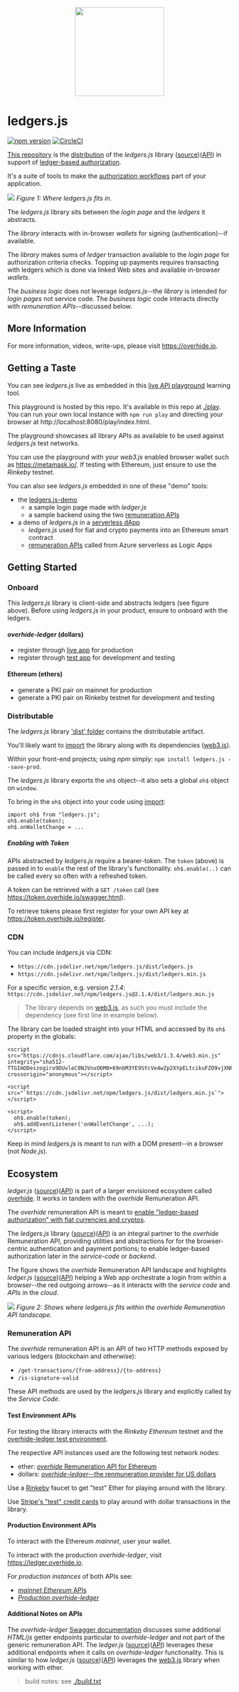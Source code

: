 <p align="center"><a href="https://github.com/overhide"><img src="./.github/logo.png" width="200px"/></a></p>

# ledgers.js

[![npm version](https://badge.fury.io/js/ledgers.js.svg)](https://badge.fury.io/js/ledgers.js)
[![CircleCI](https://circleci.com/gh/overhide/ledgers.js.svg?style=svg)](https://circleci.com/gh/overhide/ledgers.js)

[This repository](https://github.com/overhide/ledgers.js) is the [distribution](https://www.npmjs.com/package/ledgers.js) of the *ledgers.js* library ([source](https://github.com/overhide/ledgers.js/blob/master/src/ledgers.js))([API](https://overhide.github.io/ledgers.js/docs/ledgers.js-rendered-docs/index.html)) in support of [ledger-based authorization](https://overhide.io/2019/03/20/why.html).

It's a suite of tools to make the [authorization workflows](https://overhide.io/2019/03/20/why.html) part of your application.

![](.github/ledgers.png)
*Figure 1: Where ledgers.js fits in.*

The *ledgers.js* library sits between the *login page* and the *ledgers* it abstracts.

The *library* interacts with in-browser *wallets* for signing (authentication)--if available.

The *library* makes sums  of *ledger* transaction available to the *login page* for authorization criteria checks.  Topping up payments requires transacting with ledgers which is done via linked Web sites and available in-browser *wallets*.

The *business logic* does not leverage *ledgers.js*--the *library* is intended for *login pages* not service code.  The *business logic* code interacts directly with *remuneration APIs*--discussed below.

## More Information

For more information, videos, write-ups, please visit https://overhide.io.

## Getting a Taste

You can see *ledgers.js* live as embedded in this [live API playground](https://overhide.github.io/ledgers.js/play/) learning tool.

This playground is hosted by this repo.  It's available in this repo at [./play](./play).  You can run your own local instance with `npm run play` and directing your browser at http://localhost:8080/play/index.html.

The playground showcases all library APIs as available to be used against *ledgers.js* test networks.

You can use the playground with your *web3.js* enabled browser wallet such as https://metamask.io/.  If testing with Ethereum, just ensure to use the *Rinkeby* testnet.



You can also see *ledgers.js* embedded in one of these "demo" tools:

* the [ledgers.js-demo](https://github.com/overhide/ledgers.js-demo)
    * a sample login page made with *ledger.js*
    * a sample backend using the two [remuneration APIs](https://github.com/overhide/ledgers.js#remuneration-api)
* a demo of *ledgers.js* in a [serverless dApp](https://github.com/overhide/ledgers.js-demo-serverless-dapp)
    * *ledgers.js* used for fiat and crypto payments into an Ethereum smart contract
    * [remuneration APIs](https://github.com/overhide/ledgers.js#remuneration-api) called from Azure serverless as Logic Apps

## Getting Started

### Onboard

This *ledgers.js* library is client-side and abstracts ledgers (see figure above).  Before using *ledgers.js* in your product, ensure to onboard with the ledgers.

#### *overhide-ledger* (dollars)

* register through [live app](https://ledger.overhide.io/onboard) for production
* register through [test app](https://test.ledger.overhide.io/onboard) for development and testing

#### Ethereum (ethers)

* generate a PKI pair on mainnet for production
* generate a PKI pair on Rinkeby testnet for development and testing

### Distributable

The *ledgers.js* library ['dist' folder](https://github.com/overhide/ledgers.js/blob/master/dist) contains the distributable artifact.

You'll likely want to [import](https://developer.mozilla.org/en-US/docs/Web/JavaScript/Reference/Statements/import) the library along with its dependencies ([web3.js](https://github.com/ethereum/web3.js/)).

Within your front-end projects; using *npm* simply:  `npm install ledgers.js --save-prod`.

The *ledgers.js* library exports the `oh$` object--it also sets a global `oh$` object on `window`.

To bring in the `oh$` object into your code using [import](https://developer.mozilla.org/en-US/docs/Web/JavaScript/Reference/Statements/import):

```
import oh$ from "ledgers.js";
oh$.enable(token);
oh$.onWalletChange = ...
```

##### Enabling with Token

APIs abstracted by *ledgers.js* require a bearer-token.  The `token` (above) is passed in to `enable` the rest of the library's functionality.  `oh$.enable(..)` can be called every so often with a refreshed token.

A token can be retrieved with a `GET /token` call (see https://token.overhide.io/swagger.html).

To retrieve tokens please first register for your own API key at https://token.overhide.io/register.

### CDN

You can include *ledgers.js* via CDN:

* `https://cdn.jsdelivr.net/npm/ledgers.js/dist/ledgers.js`
* `https://cdn.jsdelivr.net/npm/ledgers.js/dist/ledgers.min.js`

For a specific version, e.g. version *2.1.4*: `https://cdn.jsdelivr.net/npm/ledgers.js@2.1.4/dist/ledgers.min.js`

> The library depends on [web3.js](https://github.com/ethereum/web3.js/), as such you must include the dependency (see first line in example below).

The library can be loaded straight into your HTML and accessed by its `oh$` property in the globals:

```
<script src="https://cdnjs.cloudflare.com/ajax/libs/web3/1.3.4/web3.min.js" integrity="sha512-TTGImODeszogiro9DUvleC9NJVnxO6M0+69nbM3YE9SYcVe4wZp2XYpELtcikuFZO9vjXNPyeoHAhS5DHzX1ZQ==" crossorigin="anonymous"></script>

<script src="`https://cdn.jsdelivr.net/npm/ledgers.js/dist/ledgers.min.js`"></script>

<script>
  oh$.enable(token); 
  oh$.addEventListener('onWalletChange', ...);
</script>
```

Keep in mind *ledgers.js* is meant to run with a DOM present--in a browser (not *Node.js*).

## Ecosystem

*ledger.js* ([source](https://github.com/overhide/ledgers.js/blob/master/src/ledgers.js))([API](https://overhide.github.io/ledgers.js/docs/ledgers.js-rendered-docs/index.html)) is part of a larger envisioned ecosystem called [overhide](https://overhide.io).  It works in tandem with the *overhide* Remuneration API.

The *overhide* remuneration API is meant to [enable "ledger-based authorization" with fiat currencies and cryptos](https://overhide.io/2019/03/20/why.html).

The *ledgers.js* library ([source](https://github.com/overhide/ledgers.js/blob/master/src/ledgers.js))([API](https://overhide.github.io/ledgers.js/docs/ledgers.js-rendered-docs/index.html)) is an integral partner to the *overhide* Remuneration API, providing utilities and abstractions for for the browser-centric authentication and payment portions; to enable ledger-based authorization later in the *service-code* or *backend*.

The figure shows the *overhide* Remuneration API landscape and highlights *ledger.js* ([source](https://github.com/overhide/ledgers.js/blob/master/src/ledgers.js))([API](https://overhide.github.io/ledgers.js/docs/ledgers.js-rendered-docs/index.html)) helping a Web app orchestrate a login from within a browser--the red outgoing arrows--as it interacts with the *service code* and *APIs* in the *cloud*.

![](.github/overview-demo.png)
*Figure 2: Shows where ledgers.js fits within the overhide Remuneration API landscape.*

### Remuneration API

The *overhide* remuneration API is an API of two HTTP methods exposed by various ledgers (blockchain and otherwise):

* `/get-transactions/{from-address}/{to-address}`
* `/is-signature-valid`

These API methods are used by the *ledgers.js* library and explicitly called by the *Service Code*.

#### Test Environment APIs

For testing the library interacts with the *Rinkeby* *Ethereum* testnet and the [overhide-ledger test environment](https://test.ledger.overhide.io).   

The respective API instances used are the following test network nodes:

* ether:  [*overhide* Remuneration API for Ethereum](https://rinkeby.ethereum.overhide.io/swagger.html) 
* dollars:  [*overhide-ledger*--the renmuneration provider for US dollars](https://test.ledger.overhide.io/swagger.html)

Use a [Rinkeby](https://faucet.rinkeby.io/) faucet to get "test" Ether for playing around with the library.

Use [Stripe's "test" credit cards](https://stripe.com/docs/testing#cards) to play around with dollar transactions in the library.

#### Production Environment APIs

To interact with the Ethereum *mainnet*, user your wallet.

To interact with the production *overhide-ledger*, visit https://ledger.overhide.io.

For *production instances* of both APIs see:

* [*mainnet* *Ethereum* APIs](https://ethereum.overhide.io/swagger.html)
* [*Production* *overhide-ledger*](https://ledger.overhide.io/swagger.html)

#### Additional Notes on APIs

The *overhide-ledger* [Swagger documentation](https://test.ledger.overhide.io/swagger.html) discusses some additional *HTML*/*js* getter endpoints particular to *overhide-ledger* and not part of the generic remuneration API.  The *ledger.js* ([source](https://github.com/overhide/ledgers.js/blob/master/src/ledgers.js))([API](https://overhide.github.io/ledgers.js/docs/ledgers.js-rendered-docs/index.html))  leverages these additional endpoints when it calls on *overhide-ledger* functionality.  This is similar to how *ledger.js* ([source](https://github.com/overhide/ledgers.js/blob/master/src/ledgers.js))([API](https://overhide.github.io/ledgers.js/docs/ledgers.js-rendered-docs/index.html)) leverages the [web3.js](https://github.com/ethereum/web3.js/) library when working with ether.



> build notes: see [./build.txt](./build.txt)